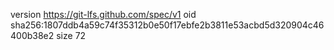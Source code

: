 version https://git-lfs.github.com/spec/v1
oid sha256:1807ddb4a59c74f35312b0e50f17ebfe2b3811e53acbd5d320904c46400b38e2
size 72
